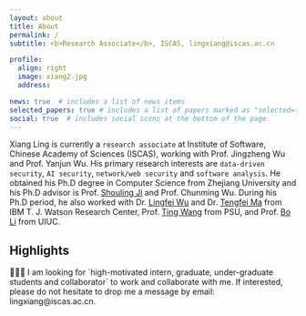 ```yaml
---
layout: about
title: About
permalink: /
subtitle: <b>Research Associate</b>, ISCAS, lingxiang@iscas.ac.cn

profile:
  align: right
  image: xiang2.jpg
  address: 

news: true  # includes a list of news items
selected_papers: true # includes a list of papers marked as "selected={true}"
social: true  # includes social icons at the bottom of the page
---
```

Xiang Ling is currently a `research associate` at Institute of Software, Chinese Academy of Sciences (ISCAS), working with Prof. Jingzheng Wu and Prof. Yanjun Wu.
His primary research interests are `data-driven security`, `AI security`, `network/web security` and `software analysis`.
He obtained his Ph.D degree in Computer Science from Zhejiang University and his Ph.D advisor is Prof. [Shouling Ji](https://nesa.zju.edu.cn/webpage/crew/jsl.html) and Prof. Chunming Wu.
During his Ph.D period, he also worked with Dr. [Lingfei Wu](https://sites.google.com/a/email.wm.edu/teddy-lfwu/) and Dr. [Tengfei Ma](https://sites.google.com/site/matf0123/home) from IBM T. J. Watson Research Center, Prof. [Ting Wang](https://alps-lab.github.io/) from PSU, and Prof. [Bo Li](https://aisecure.github.io/) from UIUC.

<h2>Highlights</h2>
🔔🔔🔔 I am looking for `high-motivated intern, graduate, under-graduate students and collaborator` to work and collaborate with me. If interested, please do not hesitate to drop me a message by email: lingxiang@iscas.ac.cn.

<!-- Write your biography here. Tell the world about yourself. Link to your favorite [subreddit](http://reddit.com). You can put a picture in, too. The code is already in, just name your picture `prof_pic.jpg` and put it in the `img/` folder.

Put your address / P.O. box / other info right below your picture. You can also disable any these elements by editing `profile` property of the YAML header of your `_pages/about.md`. Edit `_bibliography/papers.bib` and Jekyll will render your [publications page](/al-folio/publications/) automatically.

Link to your social media connections, too. This theme is set up to use [Font Awesome icons](http://fortawesome.github.io/Font-Awesome/) and [Academicons](https://jpswalsh.github.io/academicons/), like the ones below. Add your Facebook, Twitter, LinkedIn, Google Scholar, or just disable all of them. -->
